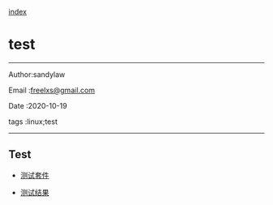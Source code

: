 
[index](./index.md)

# test 

---

Author:sandylaw 

Email :freelxs@gmail.com

Date  :2020-10-19

tags  :linux;test 

---

## Test

- [测试套件](https://www.phoronix-test-suite.com/)

- [测试结果](https://openbenchmarking.org/)


